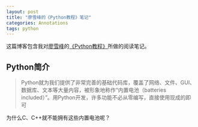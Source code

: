 ```yaml
---
layout: post
title: "廖雪峰的《Python教程》笔记"
categories: Annotations
tags: python
---
```


这篇博客包含我对[廖雪峰](https://www.liaoxuefeng.com/)的[《Python教程》](https://www.liaoxuefeng.com/wiki/0014316089557264a6b348958f449949df42a6d3a2e542c000)所做的阅读笔记。

## Python简介

> Python就为我们提供了非常完善的基础代码库，覆盖了网络、文件、GUI、数据库、文本等大量内容，被形象地称作“内置电池（batteries included）”。用Python开发，许多功能不必从零编写，直接使用现成的即可

为什么C、C++就不能拥有这些内置电池呢？